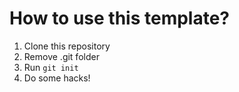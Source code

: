 # How to use this template?

1. Clone this repository
2. Remove .git folder
3. Run `git init`
4. Do some hacks!
